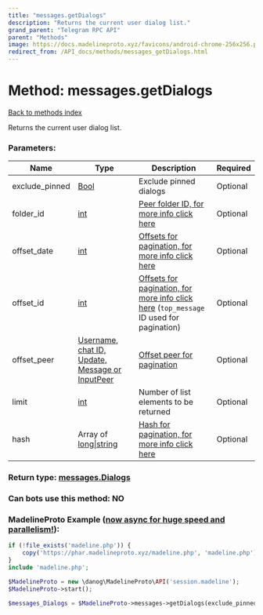 ```yaml
---
title: "messages.getDialogs"
description: "Returns the current user dialog list."
grand_parent: "Telegram RPC API"
parent: "Methods"
image: https://docs.madelineproto.xyz/favicons/android-chrome-256x256.png
redirect_from: /API_docs/methods/messages_getDialogs.html
---
```

# Method: messages.getDialogs
[Back to methods index](index.html)



Returns the current user dialog list.

### Parameters:

| Name     |    Type       | Description | Required |
|----------|---------------|-------------|----------|
|exclude\_pinned|[Bool](/API_docs/types/Bool.html) | Exclude pinned dialogs | Optional|
|folder\_id|[int](/API_docs/types/int.html) | [Peer folder ID, for more info click here](https://core.telegram.org/api/folders#peer-folders) | Optional|
|offset\_date|[int](/API_docs/types/int.html) | [Offsets for pagination, for more info click here](https://core.telegram.org/api/offsets) | Optional|
|offset\_id|[int](/API_docs/types/int.html) | [Offsets for pagination, for more info click here](https://core.telegram.org/api/offsets) (`top_message` ID used for pagination) | Optional|
|offset\_peer|[Username, chat ID, Update, Message or InputPeer](/API_docs/types/InputPeer.html) | [Offset peer for pagination](https://core.telegram.org/api/offsets) | Optional|
|limit|[int](/API_docs/types/int.html) | Number of list elements to be returned | Optional|
|hash|Array of [long\|string](/API_docs/types/long\|string.html) | [Hash for pagination, for more info click here](https://core.telegram.org/api/offsets#hash-generation) | Optional|


### Return type: [messages.Dialogs](/API_docs/types/messages.Dialogs.html)

### Can bots use this method: **NO**


### MadelineProto Example ([now async for huge speed and parallelism!](https://docs.madelineproto.xyz/docs/ASYNC.html)):


```php
if (!file_exists('madeline.php')) {
    copy('https://phar.madelineproto.xyz/madeline.php', 'madeline.php');
}
include 'madeline.php';

$MadelineProto = new \danog\MadelineProto\API('session.madeline');
$MadelineProto->start();

$messages_Dialogs = $MadelineProto->messages->getDialogs(exclude_pinned: $Bool, folder_id: $int, offset_date: $int, offset_id: $int, offset_peer: $InputPeer, limit: $int, hash: [$long\|string, $long\|string], );
```

